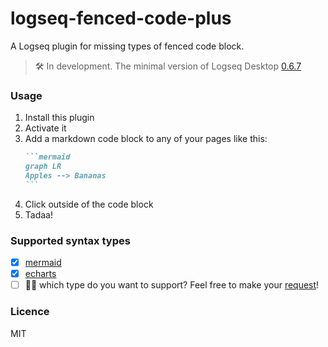 # logseq-fenced-code-plus

A Logseq plugin for missing types of fenced code block.

> 🛠 In development. The minimal version of Logseq Desktop [0.6.7](https://github.com/logseq/logseq/releases)

### Usage

1. Install this plugin
2. Activate it
3. Add a markdown code block to any of your pages like this:
   ````markdown
   ```mermaid
   graph LR
   Apples --> Bananas
   ```
   ````
4. Click outside of the code block
5. Tadaa!

### Supported syntax types

- [x] [mermaid](https://mermaid-js.github.io/mermaid/#/)
- [x] [echarts](https://echarts.apache.org/en/index.html) 
- [ ] 🧑‍💻 which type do you want to support? Feel free to make
  your [request](https://github.com/xyhp915/logseq-fenced-code-plus/issues/new)!

### Licence

MIT
